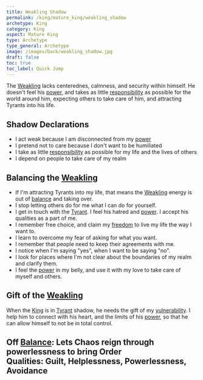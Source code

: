 ```yaml
---
title: Weakling Shadow
permalink: /king/mature_king/weakling_shadow
archetype: King
category: King
aspect: Mature King
type: Archetype
type_general: Archetype
image: /images/back/weakling_shadow.jpg
draft: false
toc: true
toc_label: Quick Jump
---
```

 The [Weakling](/king/mature_king/weakling_shadow) lacks centerednes, calmness, and security within himself. He doesn't feel his [power](/king/mature_king/power), and takes as little [responsibility](/king/mature_king/responsibility) as possible for the world around him, expecting others to take care of him, and attracting Tyrants into his life.  
  
  
## Shadow Declarations  
- I act weak because I am disconnected from my [power](/king/mature_king/power)  
- I pretend not to care because I don't want to be humiliated  
- I take as little [responsibility](/king/mature_king/responsibility) as possible for my life and the lives of others  
- I depend on people to take care of my realm  
  
## Balancing the [Weakling](/king/mature_king/weakling_shadow)  
- If I'm attracting Tyrants into my life, that means the [Weakling](/king/mature_king/weakling_shadow) energy is out of [balance](/king/body/ruler_and_judge/balance) and taking over.  
- I stop letting others do for me what I can do for yourself.  
- I get in touch with the [Tyrant](/king/mature_king/tyrant_shadow). I feel his hatred and [power](/king/mature_king/power). I accept his qualities as a part of me.  
- I remember free choice, and claim my [freedom](/lover/spirit/jester/freedom) to live my life the way I want to.   
- I learn to overcome my fear of asking for what you want.  
- I remember that people need to keep their agreements with me.  
- I notice when I'm saying "yes", when I want to be saying "no".  
- I look for places where I'm not clear about the boundaries of my realm and clarify them.  
- I feel the [power](/king/mature_king/power) in my belly, and use it with my love to take care of myself and others.  
  
## Gift of the [Weakling](/king/mature_king/weakling_shadow)  
When the [King](/king/mature_king) is in [Tyrant](/king/mature_king/tyrant_shadow) shadow, he needs the gift of my [vulnerability](/warrior/mature_warrior/vulnerability). I help him to connect with his heart, and the limits of his [power](/king/mature_king/power), so that he can allow himself to not be in total control.   
  
**Off [Balance](/king/body/ruler_and_judge/balance):** Lets Chaos reign through powerlessness to bring Order  
**Qualities:** Guilt, Helplessness, Powerlessness, Avoidance
---
